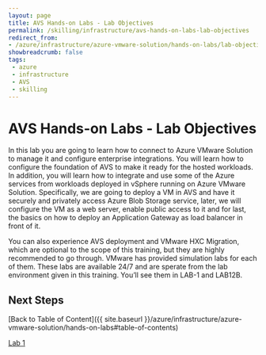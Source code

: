 ```yaml
---
layout: page
title: AVS Hands-on Labs - Lab Objectives
permalink: /skilling/infrastructure/avs-hands-on-labs-lab-objectives
redirect_from:
- /azure/infrastructure/azure-vmware-solution/hands-on-labs/lab-objectives
showbreadcrumb: false
tags: 
 - azure
 - infrastructure
 - AVS
 - skilling
---
```


# AVS Hands-on Labs - Lab Objectives

In this lab you are going to learn how to connect to Azure VMware Solution to
manage it and configure enterprise integrations. You will learn how to configure
the foundation of AVS to make it ready for the hosted workloads. In addition,
you will learn how to integrate and use some of the Azure services from
workloads deployed in vSphere running on Azure VMware Solution. Specifically, we
are going to deploy a VM in AVS and have it securely and privately access Azure
Blob Storage service, later, we will configure the VM as a web server, enable
public access to it and for last, the basics on how to deploy an Application
Gateway as load balancer in front of it.

You can also experience AVS deployment and VMware HXC Migration, which are
optional to the scope of this training, but they are highly recommended to go
through. VMware has provided simulation labs for each of them. These labs are
available 24/7 and are sperate from the lab environment given in this training.
You’ll see them in LAB-1 and LAB12B.

## Next Steps

[Back to Table of Content]({{ site.baseurl }}/azure/infrastructure/azure-vmware-solution/hands-on-labs#table-of-contents)

[Lab 1](lab-1)
